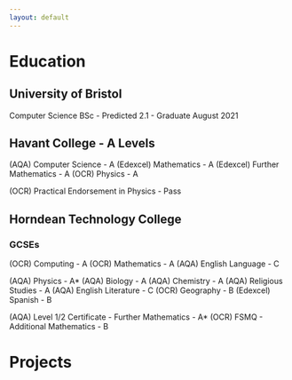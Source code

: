 ```yaml
---
layout: default
---
```


# Education

## University of Bristol

Computer Science BSc - Predicted 2.1 - Graduate August 2021

## Havant College - A Levels

(AQA)     Computer Science    -   A
(Edexcel) Mathematics         -   A
(Edexcel) Further Mathematics -   A
(OCR)     Physics             -   A

(OCR)     Practical Endorsement in Physics - Pass

## Horndean Technology College

### GCSEs
(OCR)     Computing          -   A
(OCR)     Mathematics        -   A
(AQA)     English Language   -   C

(AQA)     Physics            -   A*
(AQA)     Biology            -   A
(AQA)     Chemistry          -   A
(AQA)     Religious Studies  -   A
(AQA)     English Literature -   C
(OCR)     Geography          -   B
(Edexcel) Spanish            -   B

(AQA)     Level 1/2 Certificate - Further Mathematics - A*
(OCR)     FSMQ - Additional Mathematics - B

# Projects
